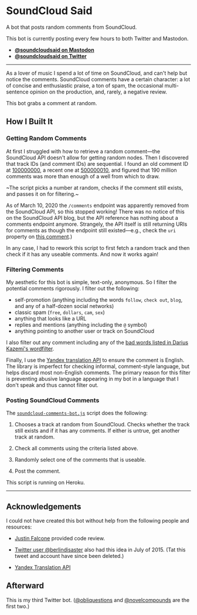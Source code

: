 # SoundCloud Said

A bot that posts random comments from SoundCloud.

This bot is currently posting every few hours to both Twitter and Mastodon.

- **[@soundcloudsaid on Mastodon](https://botsin.space/@soundcloudsaid)**
- **[@soundcloudsaid on Twitter](https://twitter.com/soundcloudsaid)**


---

As a lover of music I spend a lot of time on SoundCloud, and can't help but notice the comments. SoundCloud comments have a certain character: a lot of concise and enthusiastic praise, a ton of spam, the occasional multi-sentence opinion on the production, and, rarely, a negative review.

This bot grabs a comment at random.


## How I Built It

### Getting Random Comments

At first I struggled with how to retrieve a random comment—the SoundCloud API doesn't allow for getting random nodes. Then I discovered that track IDs (and comment IDs) are sequential. I found an old comment ID at [100000000](https://api.soundcloud.com/comments/100000000?client_id=f189440f42d14bfcf0a708703782cefc), a recent one at [500000010](https://api.soundcloud.com/comments/500000010?client_id=f189440f42d14bfcf0a708703782cefc), and figured that 190 million comments was more than enough of a well from which to draw.

~The script picks a number at random, checks if the comment still exists, and passes it on for filtering.~

As of March 10, 2020 the `/comments` endpoint was apparently removed from the SoundCloud API, so this stopped working! There was no notice of this on the SoundCloud API blog, but the API reference has nothing about a comments endpoint anymore. Strangely, the API itself is still returning URIs for comments as though the endpoint still existed—e.g., check the `uri` property on [this comment](https://api.soundcloud.com/tracks/123456789/comments?client_id=f189440f42d14bfcf0a708703782cefc).)

In any case, I had to rework this script to first fetch a random track and then check if it has any useable comments. And now it works again!

### Filtering Comments

My aesthetic for this bot is simple, text-only, anonymous. So I filter the potential comments rigorously. I filter out the following:

  - self-promotion (anything including the words `follow`, `check out`, `blog`, and any of a half-dozen social networks)
  - classic spam (`free`, `dollars`, `cam`, `sex`)
  - anything that looks like a URL
  - replies and mentions (anything including the `@` symbol)
  - anything pointing to another user or track on SoundCloud

I also filter out any comment including any of the [bad words listed in Darius Kazemi's wordfilter](https://github.com/dariusk/wordfilter/blob/master/lib/badwords.json).

Finally, I use the [Yandex translation API](https://tech.yandex.com/translate/) to ensure the comment is English. The library is imperfect for checking informal, comment-style language, but helps discard most non-English comments. The primary reason for this filter is preventing abusive language appearing in my bot in a language that I don't speak and thus cannot filter out.

### Posting SoundCloud Comments

The [`soundcloud-comments-bot.js`](soundcloud-comments-bot.js) script does the following:

1. Chooses a track at random from SoundCloud. Checks whether the track still exists and if it has any comments. If either is untrue, get another track at random.

2. Check all comments using the criteria listed above.

3. Randomly select one of the comments that is useable.

3. Post the comment.

This script is running on Heroku.


---


## Acknowledgements

I could not have created this bot without help from the following people and resources:

- [Justin Falcone](https://twitter.com/modernserf) provided code review.

- [Twitter user @berlindisaster](https://twitter.com/berlindisaster/status/621943270726344704) also had this idea in July of 2015. (Tat this tweet and account have since been deleted.)

- [Yandex Translation API](https://tech.yandex.com/translate/)


## Afterward

This is my third Twitter bot. ([@obliquestions](https://twitter.com/obliquestions) and [@novelcompounds](https://twitter.com/novelcompounds) are the first two.)
